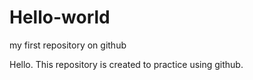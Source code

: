 # Hello-world
my first repository on github

Hello. This repository is created to practice using github.
